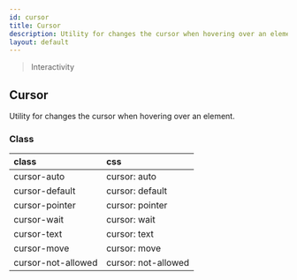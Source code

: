 ```yaml
---
id: cursor
title: Cursor
description: Utility for changes the cursor when hovering over an element.
layout: default
---
```


> Interactivity

## Cursor

Utility for changes the cursor when hovering over an element.

### Class

| <span class="px-3 py-1 text-white bg-charcoal-100 rounded-full">class</span> | <span class="px-3 py-1 text-white bg-charcoal-100 rounded-full">css</span> |
|:--|:--|
| cursor-auto | cursor: auto |
| cursor-default | cursor: default |
| cursor-pointer | cursor: pointer |
| cursor-wait | cursor: wait |
| cursor-text | cursor: text |
| cursor-move | cursor: move |
| cursor-not-allowed | cursor: not-allowed |


